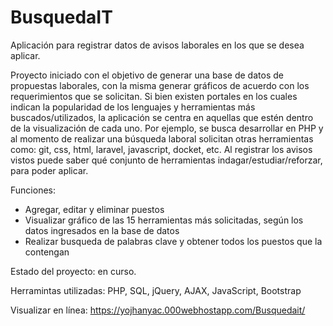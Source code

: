 # BusquedaIT
Aplicación para registrar datos de avisos laborales en los que se desea aplicar.

Proyecto iniciado con el objetivo de generar una base de datos de propuestas laborales, con la misma generar gráficos de acuerdo con los requerimientos que se solicitan. Si bien existen portales en los cuales indican la popularidad de los lenguajes y herramientas más buscados/utilizados, la aplicación se centra en aquellas que estén dentro de la visualización de cada uno. Por ejemplo, se busca desarrollar en PHP y al momento de realizar una búsqueda laboral solicitan otras herramientas como: git, css, html, laravel, javascript, docket, etc. Al registrar los avisos vistos puede saber qué conjunto de herramientas indagar/estudiar/reforzar, para poder aplicar.

Funciones:
* Agregar, editar y eliminar puestos
* Visualizar gráfico de las 15 herramientas más solicitadas, según los datos ingresados en la base de datos
* Realizar busqueda de palabras clave y obtener todos los puestos que la contengan

Estado del proyecto: en curso.

Herramintas utilizadas: PHP, SQL, jQuery, AJAX, JavaScript, Bootstrap

Visualizar en línea: https://yojhanyac.000webhostapp.com/Busquedait/
